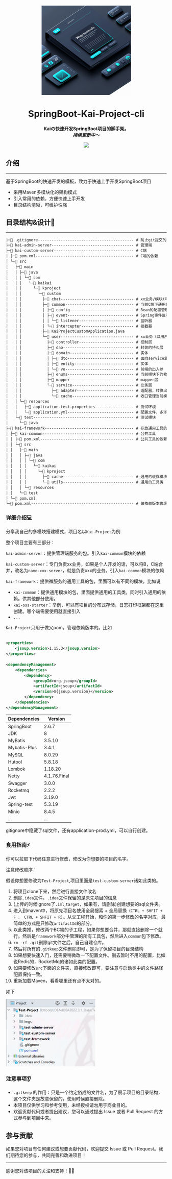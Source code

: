 

<p align="center">
    <a href="" target="_blank">
      <img src="./imgs/cover.png" width="280" />
    </a>
</p>
<h1 align="center">SpringBoot-Kai-Project-cli</h1>
<p align="center"><strong>Kaiの快速开发SpringBoot项目的脚手架。<br><em>持续更新中～</em></strong></p>
<div align="center">
    <a href="https://github.com/AlfonsoKevin/Kai-Project"><img src="https://img.shields.io/badge/github-项目地址-yellow.svg?style=plasticr"></a></div>





## 介绍

---

基于SpringBoot的快速开发的模板，致力于快速上手开发SpringBoot项目

- 采用Maven多模块化的架构模式
- 引入常用的依赖，方便快速上手开发
- 目录结构清晰，可维护性强



## 目录结构&设计🚀

---



```txt
├─📄 .gitignore------------------------------------------ # 防止git提交的文件
├─📁 kai-admin-server------------------------------------ # 管理端
├─📁 kai-custom-server----------------------------------- # C端
│ ├─📄 pom.xml------------------------------------------- # C端的依赖
│ └─📁 src
│   ├─📁 main
│   │ ├─📁 java
│   │ │ └─📁 com
│   │ │   └─📁 kaikai
│   │ │     └─📁 kproject
│   │ │       └─📁 custom
│   │ │         ├─📁 chat-------------------------------- # xx业务/模块(可修改)
│   │ │         ├─📁 common------------------------------ # 当前C端下通用的组件
│   │ │         │ ├─📁 config---------------------------- # Bean的配置管理
│   │ │         │ ├─📁 event----------------------------- # Spring事件监听
│   │ │         │ │ └─📁 listener------------------------ # 监听器
│   │ │         │ └─📁 intercepter----------------------- # 拦截器
│   │ │         ├─📄 KaiProjectCustomApplication.java
│   │ │         └─📁 user-------------------------------- # xx业务（以用户模块为例）
│   │ │           ├─📁 controller------------------------ # 控制层
│   │ │           ├─📁 dao------------------------------- # 封装的持久层
│   │ │           ├─📁 domain---------------------------- # 实体
│   │ │           │ ├─📁 dto----------------------------- # 面向service业务处理
│   │ │           │ ├─📁 entity-------------------------- # 实体
│   │ │           │ └─📁 vo------------------------------ # 前端的出入参
│   │ │           ├─📁 enums----------------------------- # 当前模块下的枚举类
│   │ │           ├─📁 mapper---------------------------- # mapper层
│   │ │           └─📁 service--------------------------- # 业务层
│   │ │             ├─📁 adapter------------------------- # 适配器，转换出入参的
│   │ │             └─📁 cache--------------------------- # 收口管理当前模块下的缓存
│   │ └─📁 resources
│   │   ├─📄 application-test.properties----------------- # 测试环境
│   │   └─📄 application.yml----------------------------- # 配置文件，多环境配置
│   └─📁 test-------------------------------------------- # 测试模块
│     └─📁 java
├─📁 kai-framework--------------------------------------- # 存放通用工具的
│ ├─📁 kai-common---------------------------------------- # 公共工具
│ │ ├─📄 pom.xml----------------------------------------- # 公共工具的依赖
│ │ └─📁 src
│ │   ├─📁 main
│ │   │ ├─📁 java
│ │   │ │ └─📁 com
│ │   │ │   └─📁 kaikai
│ │   │ │     └─📁 kproject
│ │   │ │       ├─📁 cache------------------------------- # 通用的缓存模块
│ │   │ │       └─📁 utils------------------------------- # 通用的工具类
│ │   │ └─📁 resources
│ │   └─📁 test
│ └─📄 pom.xml
└─📄 pom.xml--------------------------------------------- # 做依赖版本管理的父工程
```



### 详细介绍:computer:

分享我自己的多模块搭建模式，项目名以`Kai-Project`为例

整个项目主要有三部分：

`kai-admin-server`：提供管理端服务的包。引入`kai-common`模块的依赖

`kai-custom-server`：专门负责xx业务，如果是个人开发的话，可以将B，C端合并，改名为`name-xxx-server`，就是负责xxx的业务。引入`kai-common`模块的依赖

`kai-framework`：提供微服务的通用工具的包，里面可以有不同的模块，比如说

- `kai-common`：提供通用模块的包，里面提供通用的工具类，同时引入通用的依赖。供其他部分使用。
- `kai-oss-starter`：举例，可以有项目的分布式存储，日志打印框架都在这里创建。哪个端需要使用就直接引入
- `...`

`Kai-Project`只用于做父pom，管理依赖版本的。比如

```xml
   
<properties>
    <jsoup.version>1.15.3</jsoup.version>
</properties>

<dependencyManagement>
    <dependencies>
        <dependency>
            <groupId>org.jsoup</groupId>
            <artifactId>jsoup</artifactId>
            <version>${jsoup.version}</version>
        </dependency>
    </dependencies>
</dependencyManagement>

```



| Dependencies | Version      |
| ------------ | ------------ |
| SpringBoot   | 2.6.7        |
| JDK          | 8            |
| MyBatis      | 3.5.10       |
| Mybatis-Plus | 3.4.1        |
| MySQL        | 8.0.29       |
| Hutool       | 5.8.18       |
| Lombok       | 1.18.20      |
| Netty        | 4.1.76.Final |
| Swagger      | 3.0.0        |
| Rocketmq     | 2.2.2        |
| Jwt          | 3.19.0       |
| Spring-test  | 5.3.19       |
| Minio        | 8.4.5        |
| ...          | ...          |

gitignore中隐藏了sql文件，还有application-prod.yml，可以自行创建。



### 食用指南:zap:

你可以拉取下代码任意进行修改，修改为你想要的项目的名字。

注意修改顺序：

假设你想要修改为`Test-Project`,项目里面是`test-custom-server`诸如此类的。

1. 将项目clone下来，然后进行直接文件改名
2. 删除`.idea`文件，`.idea`文件保留的是原先项目的信息
3. (上传的时候ignore了`.iml`,`target`，如果有，请删除)创建想要的sql文件夹。
4. 进入到maven中，将原先项目名使用全局搜索 + 全局替换`（CTRL + SHFIT + F ， CTRL + SHFIT + R)`。从父工程开始，和你的第一步修改的名字对应，最简单的方式是只修改`artifactId`的部分。
5. 以此类推，修改两个BC端的子工程，如果你想要合并，那就直接删除一个就行。然后是`framework`部分中管理的所有工具包，然后进入`common`包下修改。
6. `rm -rf .git`删除git文件之后，自己自建仓库。
7. 然后将所有的`.gitkeep`文件删除即可，是为了保留项目的目录结构
8. 如果想要快速入门，还需要稍微改一下配置文件。删去暂时不用的配置，比如说Redis的，RocketMq的诸如此类的配置。
9. 如果要修改`src`下面的文件夹，直接修改即可，要注意与启动类中的文件路径配置保持一致。
10. 重新加载Maven，看看哪里还有点不太对的。

如下

<img src="./imgs/img1.png" width="280" />

### 注意事项:ear:

- `.gitkeep` 的作用：只是一个约定俗成的文件名，为了展示项目的目录结构，这个文件夹是故意保留的，使用时候直接删除。
- 本项目仅供学习和参考使用，未经授权请勿用于商业目的。
- 欢迎贡献代码或者提出建议，您可以通过提出 Issue 或者 Pull Request 的方式参与到项目中来。

## 参与贡献

如果您对项目有任何建议或想要贡献代码，欢迎提交 Issue 或 Pull Request。我们期待您的参与，共同完善和改进项目！

---

感谢您对该项目的关注和支持！🕵️‍♀️